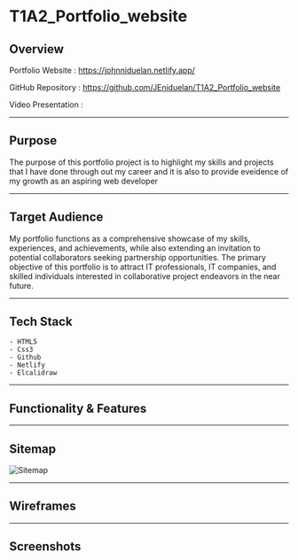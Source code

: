 # T1A2_Portfolio_website

## Overview

Portfolio Website :
https://johnniduelan.netlify.app/

GitHub Repository : 
https://github.com/JEniduelan/T1A2_Portfolio_website

Video Presentation :

 ---
## Purpose

The purpose of this portfolio project is to highlight my skills and projects that I have done through out my career and it is also to provide eveidence of my growth as an aspiring web developer

 ---
## Target Audience

My portfolio functions as a comprehensive showcase of my skills, experiences, and achievements, while also extending an invitation to potential collaborators seeking partnership opportunities.
The primary objective of this portfolio is to attract IT professionals, IT companies, and skilled individuals interested in collaborative project endeavors in the near future.

---
## Tech Stack

    - HTML5 
    - Css3
    - Github
    - Netlify
    - Elcalidraw

---
## Functionality & Features


---
## Sitemap
![Sitemap](https://github.com/jordansbenjamin/Portfolio_T1A2/assets/161182890/de25d750-ebc8-4412-8019-3dc22d812736)

---
## Wireframes


---
## Screenshots



